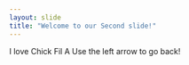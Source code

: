 ```yaml
---
layout: slide
title: "Welcome to our Second slide!"
---
```

I love Chick Fil A
Use the left arrow to go back!
